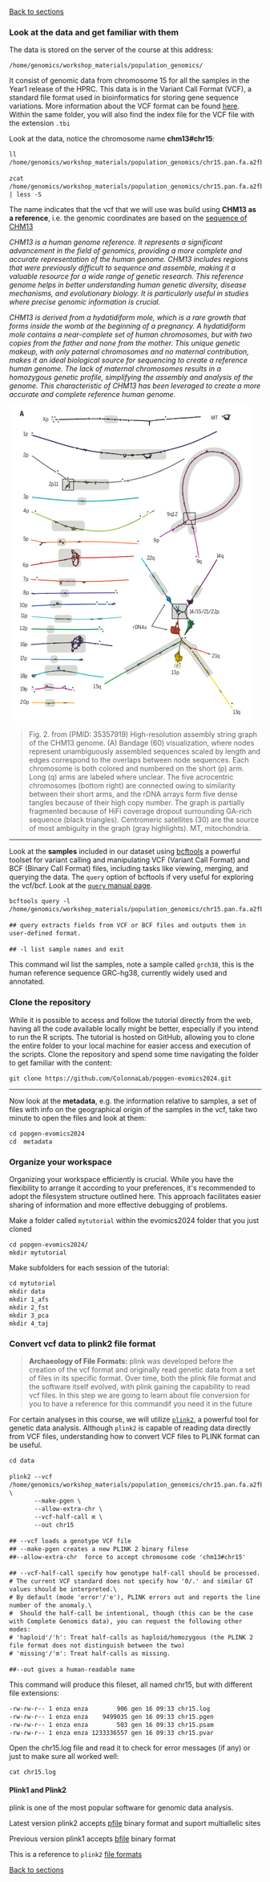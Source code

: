 [Back to sections](/#tutorial-sections)

### Look at the data and get familiar with them 
The data is stored on the server of the course at this address: 
```shell
/home/genomics/workshop_materials/population_genomics/
```
It consist of genomic data from chromosome 15 for all the samples in the Year1 release of the HPRC. This data is in the Variant Call Format (VCF), a standard file format used in bioinformatics for storing gene sequence variations. More information about the VCF format can be found [here](https://en.wikipedia.org/wiki/Variant_Call_Format). Within the same folder, you will also find the index file for the VCF file with the extension `.tbi`

Look at the data, notice the chromosome name **chm13#chr15**:  

```shell
ll /home/genomics/workshop_materials/population_genomics/chr15.pan.fa.a2fb268.4030258.6a1ecc2.smooth.reliable.vcf.gz

zcat /home/genomics/workshop_materials/population_genomics/chr15.pan.fa.a2fb268.4030258.6a1ecc2.smooth.reliable.vcf.gz | less -S 
```
The name indicates that the vcf that we will use was build using **CHM13 as a reference**, i.e. the genomic coordinates are based on the [sequence of CHM13](https://www.science.org/doi/10.1126/science.abj6987) 

_CHM13 is a human genome reference. It represents a significant advancement in the field of genomics, providing a more complete and accurate representation of the human genome. CHM13 includes regions that were previously difficult to sequence and assemble, making it a valuable resource for a wide range of genetic research. This reference genome helps in better understanding human genetic diversity, disease mechanisms, and evolutionary biology. It is particularly useful in studies where precise genomic information is crucial._

_CHM13 is derived from a hydatidiform mole, which is a rare growth that forms inside the womb at the beginning of a pregnancy. A hydatidiform mole contains a near-complete set of human chromosomes, but with two copies from the father and none from the mother. This unique genetic makeup, with only paternal chromosomes and no maternal contribution, makes it an ideal biological source for sequencing to create a reference human genome. The lack of maternal chromosomes results in a homozygous genetic profile, simplifying the assembly and analysis of the genome. This characteristic of CHM13 has been leveraged to create a more accurate and complete reference human genome._

![chm13](../img/chm13.png)

> Fig. 2. from (PMID: 35357919) High-resolution assembly string graph of the CHM13 genome. (A) Bandage (60) visualization, where nodes represent unambiguously assembled sequences scaled by length and edges correspond to the overlaps between node sequences. Each chromosome is both colored and numbered on the short (p) arm. Long (q) arms are labeled where unclear. The five acrocentric chromosomes (bottom right) are connected owing to similarity between their short arms, and the rDNA arrays form five dense tangles because of their high copy number. The graph is partially fragmented because of HiFi coverage dropout surrounding GA-rich sequence (black triangles). Centromeric satellites (30) are the source of most ambiguity in the graph (gray highlights). MT, mitochondria.


***

Look at the **samples** included in our dataset using [bcftools](https://samtools.github.io/bcftools/bcftools.html) a powerful toolset for variant calling and manipulating VCF (Variant Call Format) and BCF (Binary Call Format) files, including tasks like viewing, merging, and querying the data. The `query` option of bcftools if very useful for exploring the vcf/bcf. Look at the [`query` manual page](https://samtools.github.io/bcftools/bcftools.html#query). 

```shell 
bcftools query -l /home/genomics/workshop_materials/population_genomics/chr15.pan.fa.a2fb268.4030258.6a1ecc2.smooth.reliable.vcf.gz

## query extracts fields from VCF or BCF files and outputs them in user-defined format.

## -l list sample names and exit
```
This command wil list the samples, note a sample called `grch38`, this is the human reference sequence GRC-hg38, currently widely used and annotated.  


### Clone the repository 
While it is possible to access and follow the tutorial directly from the web, having all the code available locally might be better, especially if you intend to run the R scripts. The tutorial is hosted on GitHub, allowing you to clone the entire folder to your local machine for easier access and execution of the scripts. Clone the repository and spend some time navigating the folder to get familiar with the content:  

```shell
git clone https://github.com/ColonnaLab/popgen-evomics2024.git

``` 
***
Now look at the **metadata**, e.g. the information relative to samples, a set of files with info on the geographical origin of the samples in the vcf, take two minute to open the files and look at them: 

```shell
cd popgen-evomics2024
cd  metadata 
```


### Organize your workspace 

Organizing your workspace efficiently is crucial. While you have the flexibility to arrange it according to your preferences, it's recommended to adopt the filesystem structure outlined here. This approach facilitates easier sharing of information and more effective debugging of problems.

Make a folder called `mytutorial` within the evomics2024 folder that you just cloned 

```shell 
cd popgen-evomics2024/
mkdir mytutorial
```

Make subfolders for each session of the tutorial: 

```shell
cd mytutorial 
mkdir data 
mkdir 1_afs 
mkdir 2_fst 
mkdir 3_pca 
mkdir 4_taj 
```

### Convert vcf data to plink2 file format  

> **Archaeology of File Formats:** plink was developed before the creation of the vcf format and originally read genetic data from a set of files in its specific format. Over time, both the plink file format and the software itself evolved, with plink gaining the capability to read vcf files. In this step we are going to learn about file conversion for you to have a reference for this commandif you need it in the future

For certain analyses in this course, we will utilize  [`plink2`](https://www.cog-genomics.org/plink/2.0/), a powerful tool for genetic data analysis. Although `plink2` is capable of reading data directly from VCF files, understanding how to convert VCF files to PLINK format can be useful.

```shell
cd data 

plink2 --vcf  /home/genomics/workshop_materials/population_genomics/chr15.pan.fa.a2fb268.4030258.6a1ecc2.smooth.reliable.vcf.gz \
       --make-pgen \
       --allow-extra-chr \
       --vcf-half-call m \
       --out chr15 

## --vcf loads a genotype VCF file
## --make-pgen creates a new PLINK 2 binary filese
##--allow-extra-chr  force to accept chromosome code 'chm13#chr15'

## --vcf-half-call specify how genotype half-call should be processed.
# The current VCF standard does not specify how '0/.' and similar GT values should be interpreted.\
# By default (mode 'error'/'e'), PLINK errors out and reports the line number of the anomaly.\
#  Should the half-call be intentional, though (this can be the case with Complete Genomics data), you can request the following other modes: 
# 'haploid'/'h': Treat half-calls as haploid/homozygous (the PLINK 2 file format does not distinguish between the two) 
# 'missing'/'m': Treat half-calls as missing.

##--out gives a human-readable name 
```

This command will produce this fileset, all named chr15, but with different file extensions: 
```shell
-rw-rw-r-- 1 enza enza        906 gen 16 09:33 chr15.log
-rw-rw-r-- 1 enza enza    9499035 gen 16 09:33 chr15.pgen
-rw-rw-r-- 1 enza enza        503 gen 16 09:33 chr15.psam
-rw-rw-r-- 1 enza enza 1233336557 gen 16 09:33 chr15.pvar
```

Open the chr15.log file and read it to check for error messages (if any) or just to make sure all worked well: 
```shell
cat chr15.log
```

#### Plink1 and Plink2 
plink is one of the most popular software for genomic data analysis. 

Latest version plink2 accepts [pfile](https://www.cog-genomics.org/plink/2.0/input#pgen) binary format and suport multiallelic sites

Previous version plink1 accepts [bfile](https://www.cog-genomics.org/plink/2.0/input#bed) binary format 

This is a reference to `plink2` [file formats](https://www.cog-genomics.org/plink/2.0/formats)

[Back to sections](/#tutorial-sections)

